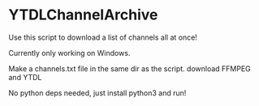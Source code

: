 # YTDLChannelArchive

Use this script to download a list of channels all at once!

Currently only working on Windows. 

Make a channels.txt file in the same dir as the script. download FFMPEG and YTDL

No python deps needed, just install python3 and run!
